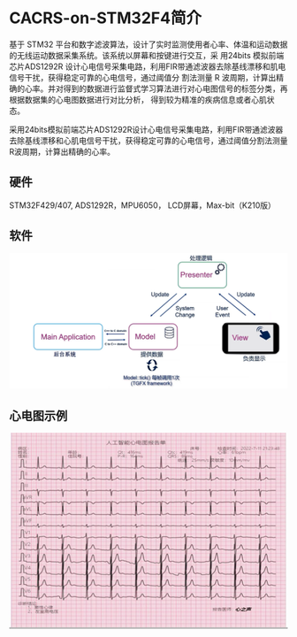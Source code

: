 # CACRS-on-STM32F4简介
基于 STM32 平台和数字滤波算法，设计了实时监测使用者心率、体温和运动数据的无线运动数据采集系统。该系统以屏幕和按键进行交互，采
用24bits 模拟前端芯片ADS1292R 设计心电信号采集电路，利用FIR带通滤波器去除基线漂移和肌电信号干扰，获得稳定可靠的心电信号，通过阈值分
割法测量 R 波周期，计算出精确的心率。并对得到的数据进行监督式学习算法进行对心电图信号的标签分类，再根据数据集的心电图数据进行对比分析，
得到较为精准的疾病信息或者心肌状态。

采用24bits模拟前端芯片ADS1292R设计心电信号采集电路，利用FIR带通滤波器去除基线漂移和心肌电信号干扰，获得稳定可靠的心电信号，通过阈值分割法测量R波周期，计算出精确的心率。 

## 硬件
STM32F429/407, ADS1292R，MPU6050，  LCD屏幕，Max-bit（K210版）  
  

## 软件
![](https://github.com//liji3597/CACRS-on-STM32F4/raw/main/planoverview/1.png)   
  

## 心电图示例
![](https://github.com//liji3597/CACRS-on-STM32F4/raw/main/planoverview/2.png)
